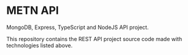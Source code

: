 # METN API
MongoDB, Express, TypeScript and NodeJS API project.

This repository contains the REST API project source code made with technologies listed above.
